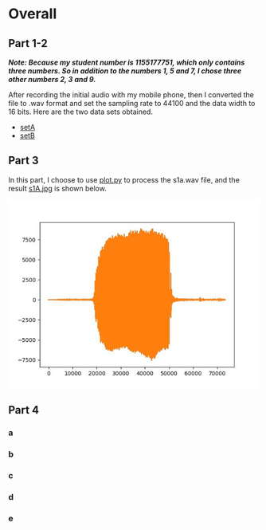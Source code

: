 # Overall

## Part 1-2

***Note: Because my student number is 1155177751, which only contains three numbers. So in addition to the numbers 1, 5 and 7, I chose three other numbers 2, 3 and 9.***

After recording the initial audio with my mobile phone, then I converted the file to .wav format  and set the sampling rate to 44100 and the data width to 16 bits. Here are the two data sets obtained.

- [setA](./set-A)
- [setB](./set-B)



## Part 3

In this part, I choose to use [plot.py](./plot.py) to process the s1a.wav file, and the result [s1A.jpg](./s1A.jpg) is shown below.

![The Time Domain Signal](./s1A.jpg)



## Part 4

### a



### b

### c

### d

### e
